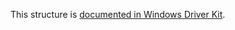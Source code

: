 This structure is [documented in Windows Driver Kit](https://learn.microsoft.com/en-us/windows-hardware/drivers/ddi/mountmgr/ns-mountmgr-_mountmgr_mount_point).
